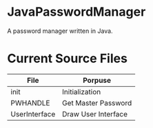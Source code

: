 # JavaPasswordManager
A password manager written in Java.

# Current Source Files
| File        | Porpuse               |
| ------------|-----------------------|
| init        | Initialization        |
| PWHANDLE    | Get Master Password   |
|UserInterface| Draw User Interface   |
